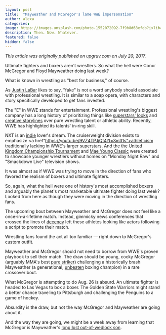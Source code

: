 ```yaml
---
layout: post
title:  "Mayweather and McGregor's lame WWE impersonation"
author: alexa
categories: 
image: https://images.unsplash.com/photo-1552072092-7f9b8d63efcb?ixlib=rb-1.2.1&ixid=eyJhcHBfaWQiOjEyMDd9&auto=format&fit=crop&w=800&q=60
description: Then. Now. Whatever.
featured: false
hidden: false
---
```

<i>This article was originally published on upgruv.com on July 20, 2017.</i>

Ultimate fighters and boxers aren't wrestlers. So what the hell were Conor McGregor and Floyd Mayweather doing last week?

What is known in wrestling as "best for business," of course.

As <a href="https://twitter.com/JustinLaBar">Justin LaBar</a> likes to say, "fake" is not a word anybody should associate with professional wrestling. It is similar to a soap opera, with characters and story specifically developed to get fans invested.

The "E" in WWE stands for entertainment. Professional wrestling's biggest company has a long history of prioritizing things like <a href="http://www.wwe.com/inside/50-most-beautiful-people-in-sports- entertainment">superstars' looks</a> and <a href="https://www.youtube.com/watch?v=DcW9ayNydBQ">creative storylines</a> over pure wrestling talent or athletic ability. Recently, WWE has highlighted its talents' in-ring skill.

NXT is an <a href="http://www.wrestlezone.com/editorials/807429- five-indie-wrestling-stars-to-watch-in-2017-a-bro-a-top-prospect-a-tour-of-the-islands-more">indie</a> lover's dream. The cruiserweight division exists to emphasize <a href"https://youtu.be/9VZ4TPJjQt4?t=3m31s">athleticism</a> traditionally lacking in WWE's larger superstars. And the the <a href="http://www.wwe.com/section/uk-championship-tournament- competitors">United Kingdom Championship Tournament</a> and <a href="http://www.wwe.com/shows/maeyoungclassic/2017)">Mae Young Classic</a> were created to showcase younger wrestlers without homes on "Monday Night Raw" and "Smackdown Live" television shows.

It was almost as if WWE was trying to move in the direction of fans who favored the realism of boxers and ultimate fighters.

So, again, what the hell were one of history's most accomplished boxers and arguably the planet's most marketable ultimate fighter doing last week? Looked from here as though they were moving in the direction of wrestling fans.

The upcoming bout between Mayweather and McGregor does not feel like a once-in-a-lifetime match. Instead, gimmicky news conferences that crossed the lines of <a href="http://www.msn.com/en-sg/news/other/floyd-mayweather-called-conor-mcgregor-a-gay-slur-because-he-said-he-was-called-a-monkey/ar-BBEF0bi">decency</a> left these athletes looking like actors following a script to promote their match.

Wrestling fans found the act all too familiar — right down to McGregor's custom outfit.

Mayweather and McGregor should not need to borrow from WWE's proven playbook to sell their match. The draw should be young, cocky McGregor (arguably MMA's best <a href="http://cagepages.com/2017/02/08/anderson-silva-conor- mcgregor-best/">pure striker</a>) challenging a historically brash Mayweather (a generational, <a href="http://boxrec.com/boxer/352">unbeaten</a> boxing champion) in a rare crossover bout.

What McGregor is attempting to do Aug. 26 is absurd. An ultimate fighter is headed to Las Vegas to box a boxer. The Golden State Warriors might stand a better chance traveling to Pittsburgh and challenging the Penguins to a game of hockey.

Absurdity is the draw, but not the way McGregor and Mayweather are going about it.

And the way they are going, we might be a week away from learning that McGregor is Mayweather's <a href="http://www.wwe.com/shows/raw/article/jason-jordan-kurt-angle-son-reactions">long lost out-of-wedlock son</a>.
